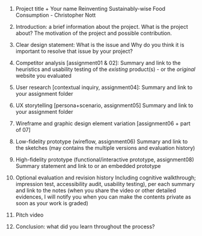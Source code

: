 1) Project title + Your name
Reinventing Sustainably-wise Food Consumption - Christopher Nott

3) Introduction: a brief information about the project. 
What is the project about? The motivation of the project and possible contribution.


3) Clear design statement: 
What is the issue and Why do you think it is important to resolve that issue by your project? 

4) Competitor analysis [assignment01 & 02]:
Summary and link to the heuristics and usability testing of the *existing* product(s) - or the *original* website you evaluated

5) User research [contextual inquiry, assignment04]:
Summary and link to your assignment folder

6) UX storytelling [persona+scenario, assignment05]
Summary and link to your assignment folder

7) Wireframe and graphic design element variation [assignment06 + part of 07]


9) Low-fidelity prototype (wireflow, assignment06)
Summary and link to the sketches (may contains the multiple versions and evaluation history)

9) High-fidelity prototype (functional/interactive prototype, assignment08)
Summary statement and link to or an embedded prototype

10) Optional evaluation and revision history 
Including cognitive walkthrough; impression test, accessibility audit, usability testing), per each summary and link to the notes (when you share the video or other detailed evidences, I will notify you when you can make the contents private as soon as your work is graded)

11) Pitch video 


13) Conclusion: what did you learn throughout the process?
